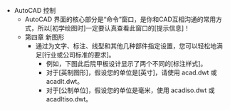 - AutoCAD 控制
    - AutoCAD 界面的核心部分是“命令”窗口，是你和CAD互相沟通的常用方式，所以[初学绘图时]一定要认真查看此窗口的[提示信息]！
    - 第四章    新图形
        - 通过为文字、标注、线型和其他几种部件指定设置，您可以轻松地满足[行业或公司标准的要求]。
            - 例如，下图此后院甲板设计显示了两个不同的[标注样式]。
            - 对于[英制图形]，假设您的单位是[英寸]，请使用 acad.dwt 或 acadlt.dwt。
            - 对于[公制单位]，假设您的单位是毫米，使用 acadiso.dwt 或 acadltiso.dwt。
